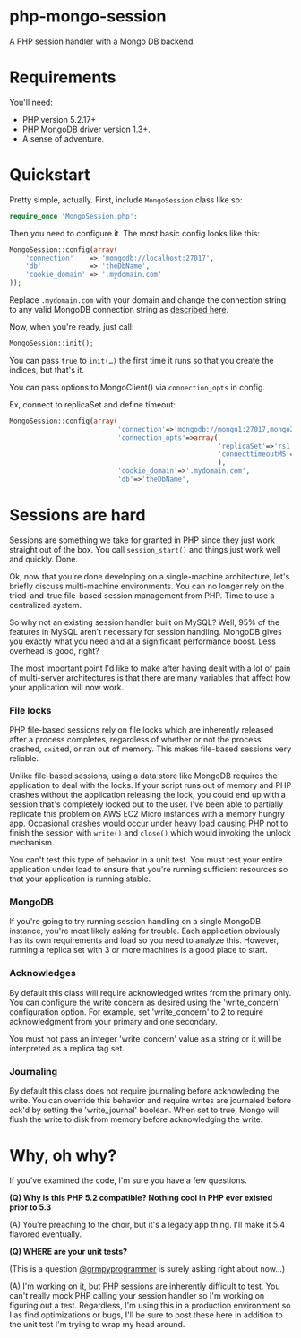 php-mongo-session
=================

A PHP session handler with a Mongo DB backend.

Requirements
============

You'll need:
* PHP version 5.2.17+
* PHP MongoDB driver version 1.3+.
* A sense of adventure.

Quickstart
==========

Pretty simple, actually. First, include `MongoSession` class like so:

```php
require_once 'MongoSession.php';
```

Then you need to configure it. The most basic config looks like this:

```php
MongoSession::config(array(
    'connection'    => 'mongodb://localhost:27017',
    'db'            => 'theDbName',
    'cookie_domain' => '.mydomain.com'
));
```

Replace `.mydomain.com` with your domain and change the connection string to any
valid MongoDB connection string as [described here](http://www.php.net/manual/en/mongo.connecting.php).

Now, when you're ready, just call:

```php
MongoSession::init();
```

You can pass `true` to `init(…)` the first time it runs so that you create the indices, but that's it.

You can pass options to MongoClient() via `connection_opts` in config.

Ex, connect to replicaSet and define timeout:

```php
MongoSession::config(array(
                           'connection'=>'mongodb://mongo1:27017,mongo2:27017',
                           'connection_opts'=>array(
                                                    'replicaSet'=>'rs1',
                                                    'connecttimeoutMS'=>5000,
                                                    ),
                           'cookie_domain'=>'.mydomain.com',
                           'db'=>'theDbName',
```

Sessions are hard
=================

Sessions are something we take for granted in PHP since they just work straight out of the box. You call
`session_start()` and things just work well and quickly. Done.

Ok, now that you're done developing on a single-machine architecture, let's briefly discuss multi-machine
environments. You can no longer rely on the tried-and-true file-based session management from PHP. Time
to use a centralized system.

So why not an existing session handler built on MySQL? Well, 95% of the features in MySQL aren't necessary
for session handling. MongoDB gives you exactly what you need and at a significant performance boost. Less
overhead is good, right?

The most important point I'd like to make after having dealt with a lot of pain of multi-server architectures
is that there are many variables that affect how your application will now work.

### File locks

PHP file-based sessions rely on file locks which are inherently released after a process completes,
regardless of whether or not the process crashed, `exit`ed, or ran out of memory. This makes file-based
sessions very reliable.

Unlike file-based sessions, using a data store like MongoDB requires the application to deal with the
locks. If your script runs out of memory and PHP crashes without the application releasing the lock,
you could end up with a session that's completely locked out to the user. I've been able to partially
replicate this problem on AWS EC2 Micro instances with a memory hungry app. Occasional crashes would
occur under heavy load causing PHP not to finish the session with `write()` and `close()` which would
invoking the unlock mechanism.

You can't test this type of behavior in a unit test. You must test your entire application under load
to ensure that you're running sufficient resources so that your application is running stable.

### MongoDB

If you're going to try running session handling on a single MongoDB instance, you're most likely
asking for trouble. Each application obviously has its own requirements and load so you need to
analyze this. However, running a replica set with 3 or more machines is a good place to start.

### Acknowledges

By default this class will require acknowledged writes from the primary only. You can configure the 
write concern as desired using the 'write_concern' configuration option. For example, set 'write_concern'
to 2 to require acknowledgment from your primary and one secondary.

You must not pass an integer 'write_concern' value as a string or it will be interpreted as a replica tag set.

### Journaling

By default this class does not require journaling before acknowleding the write. You can override this
behavior and require writes are journaled before ack'd by setting the 'write_journal' boolean. When set
to true, Mongo will flush the write to disk from memory before acknowledging the write.

Why, oh why?
============

If you've examined the code, I'm sure you have a few questions.

**(Q) Why is this PHP 5.2 compatible? Nothing cool in PHP ever existed prior to 5.3**

(A) You're preaching to the choir, but it's a legacy app thing. I'll make it 5.4 flavored eventually.

**(Q) WHERE are your unit tests?**

(This is a question [@grmpyprogrammer](https://twitter.com/grmpyprogrammer) is surely asking right about now…)

(A) I'm working on it, but PHP sessions are inherently difficult to test. You can't really mock PHP calling your
session handler so I'm working on figuring out a test. Regardless, I'm using this in a production environment
so I as find optimizations or bugs, I'll be sure to post these here in addition to the unit test I'm trying to
wrap my head around.

